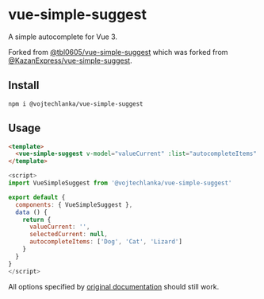 # vue-simple-suggest

A simple autocomplete for Vue 3.

Forked from [@tbl0605/vue-simple-suggest](https://github.com/tbl0605/vue-simple-suggest) which was forked from [@KazanExpress/vue-simple-suggest](https://github.com/KazanExpress/vue-simple-suggest).

## Install

```
npm i @vojtechlanka/vue-simple-suggest
```

## Usage

```html
<template>
  <vue-simple-suggest v-model="valueCurrent" :list="autocompleteItems" :filter-by-query="true" @update:model-select="(item) => selectedCurrent = item"/>
</template>
```

```javascript
<script>
import VueSimpleSuggest from '@vojtechlanka/vue-simple-suggest'

export default {
  components: { VueSimpleSuggest },
  data () {
    return {
      valueCurrent: '',
      selectedCurrent: null,
      autocompleteItems: ['Dog', 'Cat', 'Lizard']
    }
  }
}
</script>
```

All options specified by [original documentation](https://github.com/KazanExpress/vue-simple-suggest) should still work.